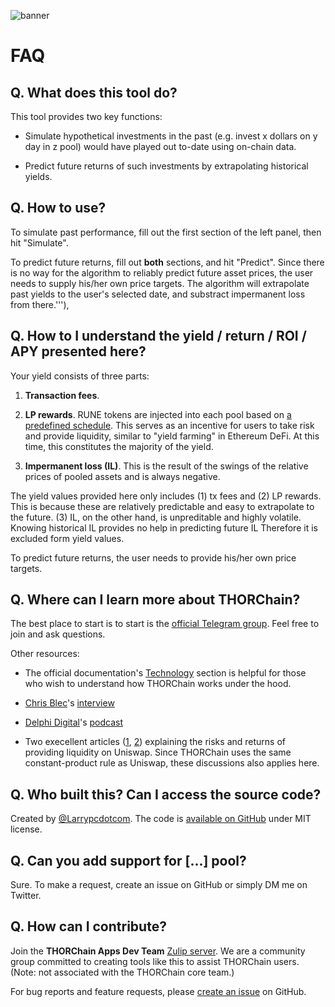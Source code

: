 ![banner](https://github.com/Larrypcdotcom/thorchain-lp-data/raw/main/images/banner.png)

# FAQ

## Q. What does this tool do?

This tool provides two key functions:

* Simulate hypothetical investments in the past (e.g. invest x dollars on y day in z pool) would
have played out to-date using on-chain data.

* Predict future returns of such investments by extrapolating historical yields.

## Q. How to use?

To simulate past performance, fill out the first section of the left panel, then hit "Simulate".

To predict future returns, fill out **both** sections, and hit "Predict". Since there is no way
for the algorithm to reliably predict future asset prices, the user needs to supply his/her own
price targets. The algorithm will extrapolate past yields to the user's selected date, and
substract impermanent loss from there.'''),

## Q. How to I understand the yield / return / ROI / APY presented here?

Your yield consists of three parts:

1. **Transaction fees**.

2. **LP rewards**. RUNE tokens are injected into each pool based on [a predefined schedule](https://docs.thorchain.org/how-it-works/emission-schedule).
This serves as an incentive for users to take risk and provide liquidity, similar to "yield
farming" in Ethereum DeFi. At this time, this constitutes the majority of the yield.

3. **Impermanent loss (IL)**. This is the result of the swings of the relative prices of pooled
assets and is always negative.

The yield values provided here only includes (1) tx fees and (2) LP rewards. This is because these
are relatively predictable and easy to extrapolate to the future. (3) IL, on the other hand, is
unpreditable and highly volatile. Knowing historical IL provides no help in predicting future IL
Therefore it is excluded form yield values.

To predict future returns, the user needs to provide his/her own price targets.

## Q. Where can I learn more about THORChain?

The best place to start is to start is the [official Telegram group](https://t.me/thorchain_org).
Feel free to join and ask questions.

Other resources:

* The official documentation's [Technology](https://docs.thorchain.org/technology) section is helpful
for those who wish to understand how THORChain works under the hood.

* [Chris Blec](https://twitter.com/ChrisBlec)'s [interview](https://www.youtube.com/watch?v=ip7OHz1Gnec)

* [Delphi Digital](https://twitter.com/Delphi_Digital)'s [podcast](https://www.delphidigital.io/reports/exclusive-podcast-with-thorchains-technical-lead-chad-barraford/)

* Two execellent articles ([1](https://pintail.medium.com/uniswap-a-good-deal-for-liquidity-providers-104c0b6816f2),
[2](https://pintail.medium.com/understanding-uniswap-returns-cc593f3499ef)) explaining the risks
and returns of providing liquidity on Uniswap. Since THORChain uses the same constant-product rule
as Uniswap, these discussions also applies here.

## Q. Who built this? Can I access the source code?

Created by [@Larrypcdotcom](https://twitter.com/Larrypcdotcom). The code is [available on GitHub](https://github.com/Larrypcdotcom/RuneData.info)
under MIT license.

## Q. Can you add support for \[...\] pool?

Sure. To make a request, create an issue on GitHub or simply DM me on Twitter.

## Q. How can I contribute?

Join the **THORChain Apps Dev Team** [Zulip server](). We are a community group committed to
creating tools like this to assist THORChain users. (Note: not associated with the THORChain core team.)

For bug reports and feature requests, please [create an issue](https://github.com/Larrypcdotcom/thorchain-lp-data/issues/new)
on GitHub.
